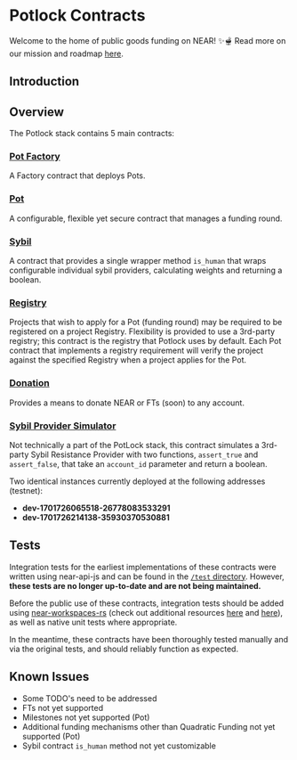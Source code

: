 # Potlock Contracts

Welcome to the home of public goods funding on NEAR! ✨🫕 Read more on our mission and roadmap [here](https://potlock.io).

## Introduction

## Overview

The Potlock stack contains 5 main contracts:

### [Pot Factory](pot_factory)

A Factory contract that deploys Pots.

### [Pot](pot)

A configurable, flexible yet secure contract that manages a funding round.

### [Sybil](sybil)

A contract that provides a single wrapper method `is_human` that wraps configurable individual sybil providers, calculating weights and returning a boolean.

### [Registry](registry)

Projects that wish to apply for a Pot (funding round) may be required to be registered on a project Registry. Flexibility is provided to use a 3rd-party registry; this contract is the registry that Potlock uses by default. Each Pot contract that implements a registry requirement will verify the project against the specified Registry when a project applies for the Pot.

### [Donation](donation)

Provides a means to donate NEAR or FTs (soon) to any account.


### [Sybil Provider Simulator](sybil_provider_simulator)

Not technically a part of the PotLock stack, this contract simulates a 3rd-party Sybil Resistance Provider with two functions, `assert_true` and `assert_false`, that take an `account_id` parameter and return a boolean.

Two identical instances currently deployed at the following addresses (testnet):
- **dev-1701726065518-26778083533291**
- **dev-1701726214138-35930370530881**


## Tests

Integration tests for the earliest implementations of these contracts were written using near-api-js and can be found in the [`/test` directory](test). However, **these tests are no longer up-to-date and are not being maintained.**

Before the public use of these contracts, integration tests should be added using [near-workspaces-rs](https://github.com/near/near-workspaces-rs) (check out additional resources [here](https://docs.near.org/develop/testing/introduction) and [here](https://docs.near.org/sdk/rust/testing/integration-tests)), as well as native unit tests where appropriate.

In the meantime, these contracts have been thoroughly tested manually and via the original tests, and should reliably function as expected.

## Known Issues

- Some TODO's need to be addressed
- FTs not yet supported
- Milestones not yet supported (Pot)
- Additional funding mechanisms other than Quadratic Funding not yet supported (Pot)
- Sybil contract `is_human` method not yet customizable

